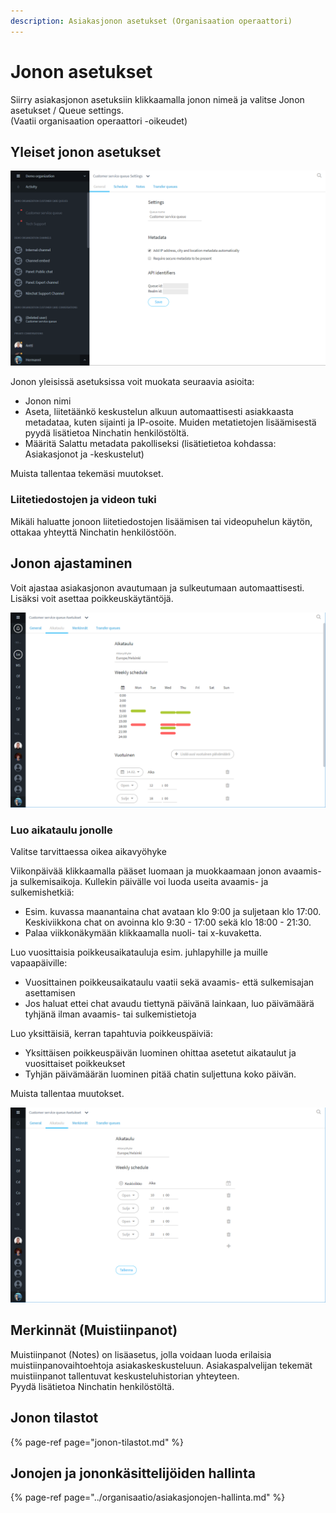 ```yaml
---
description: Asiakasjonon asetukset (Organisaation operaattori)
---
```


# Jonon asetukset

Siirry asiakasjonon asetuksiin klikkaamalla jonon nimeä ja valitse Jonon asetukset / Queue settings.  
\(Vaatii organisaation operaattori -oikeudet\)

## Yleiset jonon asetukset

![Jonon yleiset asetukset](../.gitbook/assets/queue-settings.png)

Jonon yleisissä asetuksissa voit muokata seuraavia asioita:

* Jonon nimi
* Aseta, liitetäänkö keskustelun alkuun automaattisesti asiakkaasta metadataa, kuten sijainti ja IP-osoite. Muiden metatietojen lisäämisestä pyydä lisätietoa Ninchatin henkilöstöltä.
* Määritä Salattu metadata pakolliseksi \(lisätietietoa kohdassa: Asiakasjonot ja -keskustelut\)

Muista tallentaa tekemäsi muutokset.

### Liitetiedostojen ja videon tuki

Mikäli haluatte jonoon liitetiedostojen lisäämisen tai videopuhelun käytön, ottakaa yhteyttä Ninchatin henkilöstöön.

## Jonon ajastaminen

Voit ajastaa asiakasjonon avautumaan ja sulkeutumaan automaattisesti. Lisäksi voit asettaa poikkeuskäytäntöjä.

![Asiakasjonon asetukset - Aikataulu](../.gitbook/assets/queue-settings-schdule1.png)

### Luo aikataulu jonolle

Valitse tarvittaessa oikea aikavyöhyke

Viikonpäivää klikkaamalla pääset luomaan ja muokkaamaan jonon avaamis- ja sulkemisaikoja. Kullekin päivälle voi luoda useita avaamis- ja sulkemishetkiä:

* Esim. kuvassa maanantaina chat avataan klo 9:00 ja suljetaan klo 17:00. Keskiviikkona chat on avoinna klo 9:30 - 17:00 sekä klo 18:00 - 21:30.
* Palaa viikkonäkymään klikkaamalla nuoli- tai x-kuvaketta.

Luo vuosittaisia poikkeusaikatauluja esim. juhlapyhille ja muille vapaapäiville:

* Vuosittainen poikkeusaikataulu vaatii sekä avaamis- että sulkemisajan asettamisen
* Jos haluat ettei chat avaudu tiettynä päivänä lainkaan, luo päivämäärä tyhjänä ilman avaamis- tai sulkemistietoja

Luo yksittäisiä, kerran tapahtuvia poikkeuspäiviä:

* Yksittäisen poikkeuspäivän luominen ohittaa asetetut aikataulut ja vuosittaiset poikkeukset
* Tyhjän päivämäärän luominen pitää chatin suljettuna koko päivän.

Muista tallentaa muutokset.

![Asiakasjonon asetukset - P&#xE4;ivitt&#xE4;inen aikataulu](../.gitbook/assets/queue-settings-schdule.png)

## Merkinnät \(Muistiinpanot\)

Muistiinpanot \(Notes\) on lisäasetus, jolla voidaan luoda erilaisia muistiinpanovaihtoehtoja asiakaskeskusteluun. Asiakaspalvelijan tekemät muistiinpanot tallentuvat keskusteluhistorian yhteyteen.  
Pyydä lisätietoa Ninchatin henkilöstöltä.

## Jonon tilastot

{% page-ref page="jonon-tilastot.md" %}

## Jonojen ja jononkäsittelijöiden hallinta

{% page-ref page="../organisaatio/asiakasjonojen-hallinta.md" %}



